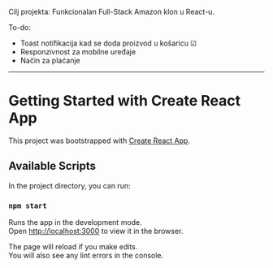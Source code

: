 Cilj projekta: Funkcionalan Full-Stack Amazon klon u React-u.

To-do:

- Toast notifikacija kad se doda proizvod u košaricu ☑
- Responzivnost za mobilne uređaje
- Način za plaćanje

---

# Getting Started with Create React App

This project was bootstrapped with [Create React App](https://github.com/facebook/create-react-app).

## Available Scripts

In the project directory, you can run:

### `npm start`

Runs the app in the development mode.\
Open [http://localhost:3000](http://localhost:3000) to view it in the browser.

The page will reload if you make edits.\
You will also see any lint errors in the console.
